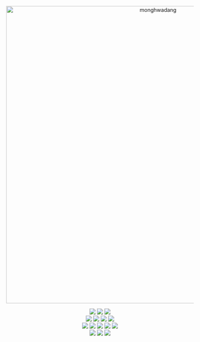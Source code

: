 
<p align="center">
  <img src="https://github.com/user-attachments/assets/196e40e5-e509-4238-b424-c165e88578ca" alt="monghwadang" width="800">
</p>

<div align=center>
  <div>
    <img src="https://img.shields.io/badge/java-007396?style=for-the-badge&logo=OpenJDK&logoColor=white"> 
    <img src="https://img.shields.io/badge/Spring-6DB33F?style=for-the-badge&logo=Spring&logoColor=white"> 
    <img src="https://img.shields.io/badge/springboot-6DB33F?style=for-the-badge&logo=springboot&logoColor=white">
  </div>
  <div>
    <img src="https://img.shields.io/badge/MySQL-4479A1?style=for-the-badge&logo=MySQL&logoColor=white"> 
    <img src="https://img.shields.io/badge/JPA-59666C?style=for-the-badge&logo=Hibernate&logoColor=white">
    <img src="https://img.shields.io/badge/MyBatis-000000?style=for-the-badge&logo=MyBatis&logoColor=white"> 
    <img src="https://img.shields.io/badge/Elasticsearch-005571?style=for-the-badge&logo=Elasticsearch&logoColor=white">
  </div>
  <div>
    <img src="https://img.shields.io/badge/HTML5-E34F26?style=for-the-badge&logo=HTML5&logoColor=white"> 
    <img src="https://img.shields.io/badge/CSS3-1572B6?style=for-the-badge&logo=CSS3&logoColor=white"> 
    <img src="https://img.shields.io/badge/JavaScript-F7DF1E?style=for-the-badge&logo=JavaScript&logoColor=white">
    <img src="https://img.shields.io/badge/React-61DAFB?style=for-the-badge&logo=React&logoColor=black">
    <img src="https://img.shields.io/badge/vue.js-4FC08D?style=for-the-badge&logo=vue.js&logoColor=white"> 
  </div>
  <div>
    <img src="https://img.shields.io/badge/GitHub-181717?style=for-the-badge&logo=GitHub&logoColor=white">
    <img src="https://img.shields.io/badge/GitLab-FCA121?style=for-the-badge&logo=GitLab&logoColor=white">
    <img src="https://img.shields.io/badge/Jira-0052CC?style=for-the-badge&logo=Jira&logoColor=white">
  </div>
</div>

<!--
**monghwadang/monghwadang** is a ✨ _special_ ✨ repository because its `README.md` (this file) appears on your GitHub profile.

Here are some ideas to get you started:

- 🔭 I’m currently working on ...
- 🌱 I’m currently learning ...
- 👯 I’m looking to collaborate on ...
- 🤔 I’m looking for help with ...
- 💬 Ask me about ...
- 📫 How to reach me: ...
- 😄 Pronouns: ...
- ⚡ Fun fact: ...
-->
